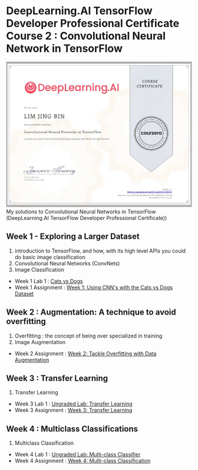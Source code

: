 # DeepLearning.AI TensorFlow Developer Professional Certificate Course 2 : Convolutional Neural Network in TensorFlow
![](https://github.com/Lim-Calculus/Convolutional-Neural-Networks-in-TensorFlow/blob/main/Certificate/Convolutional%20Neural%20Network%20in%20TensorFlow%20Completion%20Certificate%20(Lim%20Jing%20Bin)%20.JPG)
My solutions to Convolutional Neural Networks in TensorFlow (DeepLearning.AI TensorFlow Developer Professional Certificate))
## Week 1 - Exploring a Larger Dataset </br>
1. introduction to TensorFlow, and how, with its high level APIs you could do basic image classification 
2. Convolutional Neural Networks (ConvNets)
3. Image Classification
- Week 1 Lab 1 : [Cats vs Dogs](https://github.com/Lim-Calculus/Convolutional-Neural-Networks-in-TensorFlow/blob/main/Convolutional_Neural_Network_(DeepLearning_AI)_%5BWeek_1_Lab_1%5D.ipynb)
- Week 1 Assignment : [Week 1: Using CNN's with the Cats vs Dogs Dataset](https://github.com/Lim-Calculus/Convolutional-Neural-Networks-in-TensorFlow/blob/main/Convolutional_Neural_Network_in_TensorFlow_%5BWeek1_Assignment_1%5DC2W1_Assignment.ipynb)
## Week 2 : Augmentation: A technique to avoid overfitting </br>
1. Overfitting : the concept of being over specialized in training 
2. Image Augmentation
- Week 2 Assignment : [Week 2: Tackle Overfitting with Data Augmentation](https://github.com/Lim-Calculus/Convolutional-Neural-Networks-in-TensorFlow/blob/main/Convolutional_Neural_Network_in_TensorFlow_(Week_2_Assignment)_C2W2_Assignment.ipynb)
## Week 3 : Transfer Learning </br>
1. Transfer Learning
- Week 3 Lab 1 : [Ungraded Lab: Transfer Learning](https://github.com/Lim-Calculus/Convolutional-Neural-Networks-in-TensorFlow/blob/main/Convolutional_Neural_Network_in_TensorFlow_(Week_3_Lab_1)_W3_Lab_1_transfer_learning.ipynb)
- Week 3 Assignment : [Week 3: Transfer Learning](https://github.com/Lim-Calculus/Convolutional-Neural-Networks-in-TensorFlow/blob/main/Convolutional_Neural_Network_in_TensorFlow_Week_3_Assignment_1_C2W3_Assignment.ipynb)
## Week 4 : Multiclass Classifications</br>
1. Multiclass Classification 
- Week 4 Lab 1 : [Ungraded Lab: Multi-class Classifier](https://github.com/Lim-Calculus/Convolutional-Neural-Networks-in-TensorFlow/blob/main/Convolutional_Neural_Network_Week4_Lab1_C2_W4_Lab_1_multi_class_classifier.ipynb)
- Week 4 Assignment : [Week 4: Multi-class Classification](https://github.com/Lim-Calculus/Convolutional-Neural-Networks-in-TensorFlow/blob/main/Convolutional_Neural_Network_in_TensorFlow_(Week_4_Assignment)_C2W4_Assignment.ipynb)
